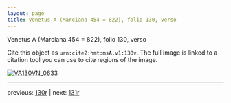 ```yaml
---
layout: page
title: Venetus A (Marciana 454 = 822), folio 130, verso
---
```


Venetus A (Marciana 454 = 822), folio 130, verso

Cite this object as `urn:cite2:hmt:msA.v1:130v`.  The full image is linked to a citation tool you can use to cite regions of the image.

[![VA130VN_0633](http://www.homermultitext.org/iipsrv?IIIF=/project/homer/pyramidal/deepzoom/hmt/vaimg/2017a/VA130VN_0633.tif/full/800,/0/default.jpg)](http://www.homermultitext.org/ict2/?urn=urn:cite2:hmt:vaimg.2017a:VA130VN_0633) 

---

previous:  [130r](../130r/) | next: [131r](../131r/)